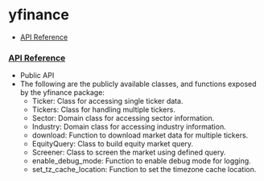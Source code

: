 # yfinance
- [API Reference](https://ranaroussi.github.io/yfinance/reference/index.html)

### [API Reference](https://ranaroussi.github.io/yfinance/reference/index.html)
- Public API
- The following are the publicly available classes, and functions exposed by the yfinance package:
  - Ticker: Class for accessing single ticker data.
  - Tickers: Class for handling multiple tickers.
  - Sector: Domain class for accessing sector information.
  - Industry: Domain class for accessing industry information.
  - download: Function to download market data for multiple tickers.
  - EquityQuery: Class to build equity market query.
  - Screener: Class to screen the market using defined query.
  - enable_debug_mode: Function to enable debug mode for logging.
  - set_tz_cache_location: Function to set the timezone cache location.
